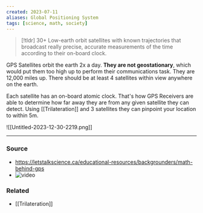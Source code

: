 ```yaml
---
created: 2023-07-11
aliases: Global Positioning System
tags: [science, math, society]
---
```

> [!tldr] 30+ Low-earth orbit satellites with known trajectories that broadcast really precise, accurate measurements of the time according to their on-board clock.

GPS Satellites orbit the earth 2x a day. **They are not geostationary**, which would put them too high up to perform their communications task. They are 12,000 miles up. There should be at least 4 satellites within view anywhere on the earth.

Each satellite has an on-board atomic clock. That's how GPS Receivers are able to determine how far away they are from any given satellite they can detect. Using [[Trilateration]] and 3 satellites they can pinpoint your location to within 5m.

![[Untitled-2023-12-30-2219.png]]

****
### Source
- https://letstalkscience.ca/educational-resources/backgrounders/math-behind-gps
- ![video](https://youtu.be/VMeKmh3zjzc)

### Related
- [[Trilateration]]
 